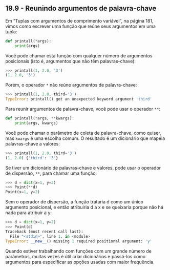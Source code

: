 ## 19.9 - Reunindo argumentos de palavra-chave

Em “Tuplas com argumentos de comprimento variável”, na página 181, vimos como escrever uma função que reúne seus argumentos em uma tupla:

```python
def printall(*args):
    print(args)
```

Você pode chamar esta função com qualquer número de argumentos posicionais (isto é, argumentos que não têm palavras-chave):

```python
>>> printall(1, 2.0, '3')
(1, 2.0, '3')
```

Porém, o operador `*` não reúne argumentos de palavra-chave:

```python
>>> printall(1, 2.0, third='3')
TypeError: printall() got an unexpected keyword argument 'third'
```

Para reunir argumentos de palavra-chave, você pode usar o operador `**`:

```python
def printall(*args, **kwargs):
    print(args, kwargs)
```

Você pode chamar o parâmetro de coleta de palavra-chave, como quiser, mas `kwargs` é uma escolha comum. O resultado é um dicionário que mapeia palavras-chave a valores:

```python
>>> printall(1, 2.0, third='3')
(1, 2.0) {'third': '3'}
```

Se tiver um dicionário de palavras-chave e valores, pode usar o operador de dispersão, `**`, para chamar uma função:

```python
>>> d = dict(x=1, y=2)
>>> Point(**d)
Point(x=1, y=2)
```

Sem o operador de dispersão, a função trataria d como um único argumento posicional, e então atribuiria d a x e se queixaria porque não há nada para atribuir a y:

```python
>>> d = dict(x=1, y=2)
>>> Point(d)
Traceback (most recent call last):
  File "<stdin>", line 1, in <module>
TypeError: __new__() missing 1 required positional argument: 'y'
```

Quando estiver trabalhando com funções com um grande número de parâmetros, muitas vezes é útil criar dicionários e passá-los como argumentos para especificar as opções usadas com maior frequência.
